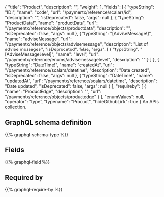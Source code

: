 {
  "title": "Product",
  "description": "",
  "weight": 1,
  "fields": [
    {
      "typeString": "ID!",
      "name": "code",
      "url": "/paymentx/reference/scalars/id",
      "description": "",
      "isDeprecated": false,
      "args": null
    },
    {
      "typeString": "ProductData!",
      "name": "productData",
      "url": "/paymentx/reference/objects/productdata",
      "description": "",
      "isDeprecated": false,
      "args": null
    },
    {
      "typeString": "[AdviseMessage!]",
      "name": "adviseMessage",
      "url": "/paymentx/reference/objects/advisemessage",
      "description": "List of advise messages.",
      "isDeprecated": false,
      "args": [
        {
          "typeString": "[AdviseMessageLevel]",
          "name": "level",
          "url": "/paymentx/reference/enums/advisemessagelevel",
          "description": ""
        }
      ]
    },
    {
      "typeString": "DateTime!",
      "name": "createdAt",
      "url": "/paymentx/reference/scalars/datetime",
      "description": "Date created",
      "isDeprecated": false,
      "args": null
    },
    {
      "typeString": "DateTime!",
      "name": "updatedAt",
      "url": "/paymentx/reference/scalars/datetime",
      "description": "Date updated",
      "isDeprecated": false,
      "args": null
    }
  ],
  "requireby": [
    {
      "name": "ProductEdge",
      "description": "",
      "url": "/paymentx/reference/objects/productedge"
    }
  ],
  "enumValues": null,
  "operator": "type",
  "typename": "Product",
  "hideGithubLink": true
}
An APIs collection.
## GraphQL schema definition

{{% graphql-schema-type %}}

## Fields

{{% graphql-field %}}

## Required by

{{% graphql-require-by %}}
